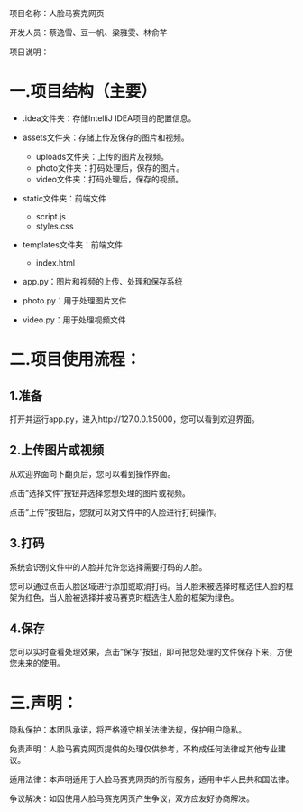 项目名称：人脸马赛克网页

开发人员：蔡逸雪、豆一帆、梁雅雯、林俞芊

项目说明：

# 一.项目结构（主要）

+ .idea文件夹：存储IntelliJ IDEA项目的配置信息。

+ assets文件夹：存储上传及保存的图片和视频。
    + uploads文件夹：上传的图片及视频。
    + photo文件夹：打码处理后，保存的图片。
    + video文件夹：打码处理后，保存的视频。

+ static文件夹：前端文件
    + script.js
    + styles.css

+ templates文件夹：前端文件
    + index.html

+ app.py：图片和视频的上传、处理和保存系统

+ photo.py：用于处理图片文件

+ video.py：用于处理视频文件


# 二.项目使用流程：
## 1.准备
打开并运行app.py，进入http://127.0.0.1:5000，您可以看到欢迎界面。

## 2.上传图片或视频
从欢迎界面向下翻页后，您可以看到操作界面。

点击“选择文件”按钮并选择您想处理的图片或视频。

点击“上传”按钮后，您就可以对文件中的人脸进行打码操作。

## 3.打码
系统会识别文件中的人脸并允许您选择需要打码的人脸。

您可以通过点击人脸区域进行添加或取消打码。当人脸未被选择时框选住人脸的框架为红色，当人脸被选择并被马赛克时框选住人脸的框架为绿色。

## 4.保存
您可以实时查看处理效果，点击“保存”按钮，即可把您处理的文件保存下来，方便您未来的使用。

# 三.声明：

隐私保护：本团队承诺，将严格遵守相关法律法规，保护用户隐私。

免责声明：人脸马赛克网页提供的处理仅供参考，不构成任何法律或其他专业建议。

适用法律：本声明适用于人脸马赛克网页的所有服务，适用中华人民共和国法律。

争议解决：如因使用人脸马赛克网页产生争议，双方应友好协商解决。
